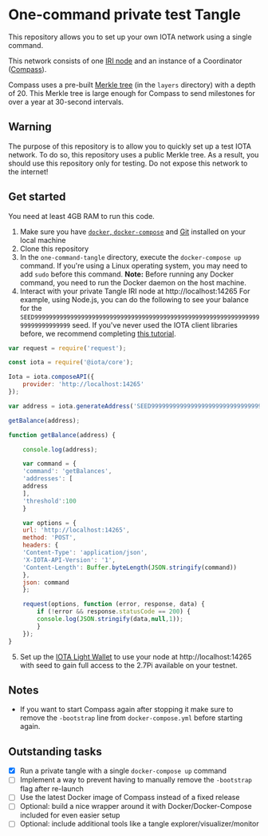 One-command private test Tangle
================================

This repository allows you to set up your own IOTA network using a single command.

This network consists of one [IRI node](https://docs.iota.works/docs/iri/0.1/introduction/overview) and an instance of a Coordinator ([Compass](https://docs.iota.works/docs/compass/0.1/introduction/overview)).

Compass uses a pre-built [Merkle tree](https://docs.iota.works/docs/the-tangle/0.1/concepts/the-coordinator#milestones) (in the `layers` directory) with a depth of 20. This Merkle tree is large enough for Compass to send milestones for over a year at 30-second intervals. 

## Warning

The purpose of this repository is to allow you to quickly set up a test IOTA network. To do so, this repository uses a public Merkle tree. As a result, you should use this repository only for testing. Do not expose this network to the internet!

## Get started

You need at least 4GB RAM to run this code.

1. Make sure you have [`docker`, `docker-compose`](https://docs.docker.com/compose/install/) and [Git](https://git-scm.com/book/en/v2/Getting-Started-Installing-Git) installed on your local machine
2. Clone this repository
3. In the `one-command-tangle` directory, execute the `docker-compose up` command. If you're using a Linux operating system, you may need to add `sudo` before this command.
 **Note:** Before running any Docker command, you need to run the Docker daemon on the host machine.
4. Interact with your private Tangle IRI node at http://localhost:14265
 For example, using Node.js, you can do the following to see your balance for the `SEED99999999999999999999999999999999999999999999999999999999999999999999999999999` seed. If you've never used the IOTA client libraries before, we recommend completing [this tutorial](https://docs.iota.works/docs/getting-started/0.1/tutorials/send-a-zero-value-transaction-with-nodejs).
 ```js
 var request = require('request');

 const iota = require('@iota/core');

 Iota = iota.composeAPI({
     provider: 'http://localhost:14265'
 });

 var address = iota.generateAddress('SEED99999999999999999999999999999999999999999999999999999999999999999999999999999',0);

 getBalance(address);

 function getBalance(address) {

     console.log(address);

     var command = {
     'command': 'getBalances',
     'addresses': [
     address
     ],
     'threshold':100
     }

     var options = {
     url: 'http://localhost:14265',
     method: 'POST',
     headers: {
     'Content-Type': 'application/json',
     'X-IOTA-API-Version': '1',
     'Content-Length': Buffer.byteLength(JSON.stringify(command))
     },
     json: command
     };

     request(options, function (error, response, data) {
         if (!error && response.statusCode == 200) {
         console.log(JSON.stringify(data,null,1));
         }
     });
 }
 ```
5. Set up the [IOTA Light Wallet](https://github.com/iotaledger/wallet/releases) to use your node at http://localhost:14265 with seed 
to gain full access to the 2.7Pi available on your testnet.

## Notes

- If you want to start Compass again after stopping it make sure to remove the `-bootstrap` line from `docker-compose.yml` before starting again.

## Outstanding tasks

 - [x] Run a private tangle with a single `docker-compose up` command
 - [ ] Implement a way to prevent having to manually remove the `-bootstrap` flag after re-launch
 - [ ] Use the latest Docker image of Compass instead of a fixed release
 - [ ] Optional: build a nice wrapper around it with Docker/Docker-Compose included for even easier setup
 - [ ] Optional: include additional tools like a tangle explorer/visualizer/monitor
